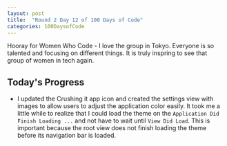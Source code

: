 ```yaml
---
layout: post
title:  "Round 2 Day 12 of 100 Days of Code"
categories: 100DaysofCode
---
```


Hooray for Women Who Code - I love the group in Tokyo. Everyone is so talented and focusing on different things. It is truly inspring to see that group of women in tech again. 

## Today's Progress

+ I updated the Crushing it app icon and created the settings view with images to allow users to adjust the application color easily. It took me a little while to realize that I could load the theme on the `Application Did Finish Loading ...` and not have to wait until `View Did Load`. This is important because the root view does not finish loading the theme before its navigation bar is loaded. 



